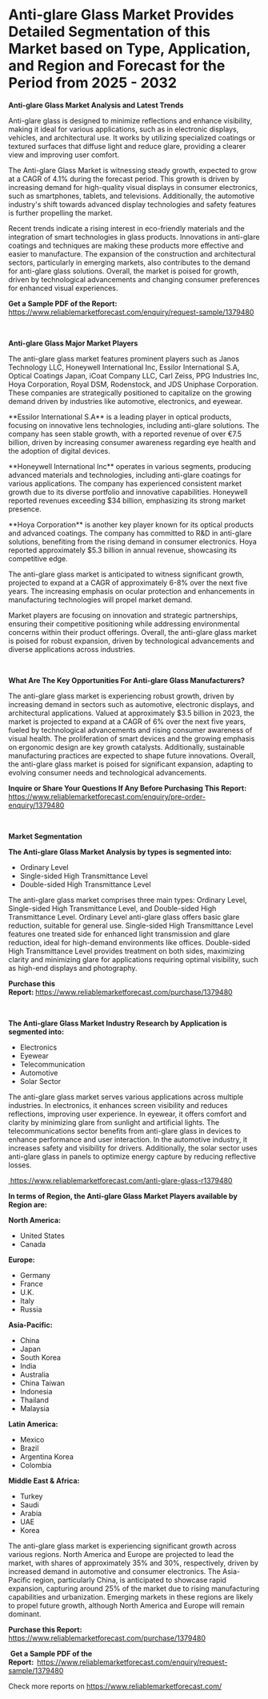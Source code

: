 <p><h1>Anti-glare Glass Market Provides Detailed Segmentation of this Market based on Type, Application, and Region and Forecast for the Period from 2025 - 2032</h1></p><p><strong>Anti-glare Glass Market Analysis and Latest Trends</strong></p>
<p><p>Anti-glare glass is designed to minimize reflections and enhance visibility, making it ideal for various applications, such as in electronic displays, vehicles, and architectural use. It works by utilizing specialized coatings or textured surfaces that diffuse light and reduce glare, providing a clearer view and improving user comfort.</p><p>The Anti-glare Glass Market is witnessing steady growth, expected to grow at a CAGR of 4.1% during the forecast period. This growth is driven by increasing demand for high-quality visual displays in consumer electronics, such as smartphones, tablets, and televisions. Additionally, the automotive industry's shift towards advanced display technologies and safety features is further propelling the market. </p><p>Recent trends indicate a rising interest in eco-friendly materials and the integration of smart technologies in glass products. Innovations in anti-glare coatings and techniques are making these products more effective and easier to manufacture. The expansion of the construction and architectural sectors, particularly in emerging markets, also contributes to the demand for anti-glare glass solutions. Overall, the market is poised for growth, driven by technological advancements and changing consumer preferences for enhanced visual experiences.</p></p>
<p><strong>Get a Sample PDF of the Report:&nbsp;</strong> <a href="https://www.reliablemarketforecast.com/enquiry/request-sample/1379480?utm_campaign=2324&utm_medium=2&utm_source=Github&utm_content=ia&utm_term=03042025&utm_id=anti-glare-glass">https://www.reliablemarketforecast.com/enquiry/request-sample/1379480</a></p>
<p>&nbsp;</p>
<p><strong>Anti-glare Glass Major Market Players</strong></p>
<p><p>The anti-glare glass market features prominent players such as Janos Technology LLC, Honeywell International Inc, Essilor International S.A, Optical Coatings Japan, iCoat Company LLC, Carl Zeiss, PPG Industries Inc, Hoya Corporation, Royal DSM, Rodenstock, and JDS Uniphase Corporation. These companies are strategically positioned to capitalize on the growing demand driven by industries like automotive, electronics, and eyewear.</p><p>**Essilor International S.A** is a leading player in optical products, focusing on innovative lens technologies, including anti-glare solutions. The company has seen stable growth, with a reported revenue of over €7.5 billion, driven by increasing consumer awareness regarding eye health and the adoption of digital devices.</p><p>**Honeywell International Inc** operates in various segments, producing advanced materials and technologies, including anti-glare coatings for various applications. The company has experienced consistent market growth due to its diverse portfolio and innovative capabilities. Honeywell reported revenues exceeding $34 billion, emphasizing its strong market presence.</p><p>**Hoya Corporation** is another key player known for its optical products and advanced coatings. The company has committed to R&D in anti-glare solutions, benefiting from the rising demand in consumer electronics. Hoya reported approximately $5.3 billion in annual revenue, showcasing its competitive edge.</p><p>The anti-glare glass market is anticipated to witness significant growth, projected to expand at a CAGR of approximately 6-8% over the next five years. The increasing emphasis on ocular protection and enhancements in manufacturing technologies will propel market demand. </p><p>Market players are focusing on innovation and strategic partnerships, ensuring their competitive positioning while addressing environmental concerns within their product offerings. Overall, the anti-glare glass market is poised for robust expansion, driven by technological advancements and diverse applications across industries.</p></p>
<p>&nbsp;</p>
<p><strong>What Are The Key Opportunities For Anti-glare Glass Manufacturers?</strong></p>
<p><p>The anti-glare glass market is experiencing robust growth, driven by increasing demand in sectors such as automotive, electronic displays, and architectural applications. Valued at approximately $3.5 billion in 2023, the market is projected to expand at a CAGR of 6% over the next five years, fueled by technological advancements and rising consumer awareness of visual health. The proliferation of smart devices and the growing emphasis on ergonomic design are key growth catalysts. Additionally, sustainable manufacturing practices are expected to shape future innovations. Overall, the anti-glare glass market is poised for significant expansion, adapting to evolving consumer needs and technological advancements.</p></p>
<p><strong>Inquire or Share Your Questions If Any Before Purchasing This Report:</strong> <a href="https://www.reliablemarketforecast.com/enquiry/pre-order-enquiry/1379480?utm_campaign=2324&utm_medium=2&utm_source=Github&utm_content=ia&utm_term=03042025&utm_id=anti-glare-glass">https://www.reliablemarketforecast.com/enquiry/pre-order-enquiry/1379480</a></p>
<p>&nbsp;</p>
<p><strong>Market Segmentation</strong></p>
<p><strong>The Anti-glare Glass Market Analysis by types is segmented into:</strong></p>
<p><ul><li>Ordinary Level</li><li>Single-sided High Transmittance Level</li><li>Double-sided High Transmittance Level</li></ul></p>
<p><p>The anti-glare glass market comprises three main types: Ordinary Level, Single-sided High Transmittance Level, and Double-sided High Transmittance Level. Ordinary Level anti-glare glass offers basic glare reduction, suitable for general use. Single-sided High Transmittance Level features one treated side for enhanced light transmission and glare reduction, ideal for high-demand environments like offices. Double-sided High Transmittance Level provides treatment on both sides, maximizing clarity and minimizing glare for applications requiring optimal visibility, such as high-end displays and photography.</p></p>
<p><strong>Purchase this Report:&nbsp;</strong><a href="https://www.reliablemarketforecast.com/purchase/1379480?utm_campaign=2324&utm_medium=2&utm_source=Github&utm_content=ia&utm_term=03042025&utm_id=anti-glare-glass">https://www.reliablemarketforecast.com/purchase/1379480</a></p>
<p>&nbsp;</p>
<p><strong>The Anti-glare Glass Market Industry Research by Application is segmented into:</strong></p>
<p><ul><li>Electronics</li><li>Eyewear</li><li>Telecommunication</li><li>Automotive</li><li>Solar Sector</li></ul></p>
<p><p>The anti-glare glass market serves various applications across multiple industries. In electronics, it enhances screen visibility and reduces reflections, improving user experience. In eyewear, it offers comfort and clarity by minimizing glare from sunlight and artificial lights. The telecommunications sector benefits from anti-glare glass in devices to enhance performance and user interaction. In the automotive industry, it increases safety and visibility for drivers. Additionally, the solar sector uses anti-glare glass in panels to optimize energy capture by reducing reflective losses.</p></p>
<p><a href="https://www.reliablemarketforecast.com/anti-glare-glass-r1379480?utm_campaign=2324&utm_medium=2&utm_source=Github&utm_content=ia&utm_term=03042025&utm_id=anti-glare-glass">&nbsp;https://www.reliablemarketforecast.com/anti-glare-glass-r1379480</a></p>
<p><strong>In terms of Region, the Anti-glare Glass Market Players available by Region are:</strong></p>
<p>
    <p> <strong> North America: </strong>
        <ul>
            <li>United States</li>
            <li>Canada</li>
        </ul>
        </p> 
    <p> <strong> Europe: </strong>
        <ul>
            <li>Germany</li>
            <li>France</li>
            <li>U.K.</li>
            <li>Italy</li>
            <li>Russia</li>
        </ul>
        </p> 
    <p> <strong> Asia-Pacific: </strong>
        <ul>
            <li>China</li>
            <li>Japan</li>
            <li>South Korea</li>
            <li>India</li>
            <li>Australia</li>
            <li>China Taiwan</li>
            <li>Indonesia</li>
            <li>Thailand</li>
            <li>Malaysia</li>
        </ul>
        </p> 
    <p> <strong> Latin America: </strong>
        <ul>
            <li>Mexico</li>
            <li>Brazil</li>
            <li>Argentina Korea</li>
            <li>Colombia</li>
        </ul>
        </p> 
    <p> <strong> Middle East & Africa: </strong>
        <ul>
            <li>Turkey</li>
            <li>Saudi</li>
            <li>Arabia</li>
            <li>UAE</li>
            <li>Korea</li>
        </ul>
    </p>
    </p>
<p><p>The anti-glare glass market is experiencing significant growth across various regions. North America and Europe are projected to lead the market, with shares of approximately 35% and 30%, respectively, driven by increased demand in automotive and consumer electronics. The Asia-Pacific region, particularly China, is anticipated to showcase rapid expansion, capturing around 25% of the market due to rising manufacturing capabilities and urbanization. Emerging markets in these regions are likely to propel future growth, although North America and Europe will remain dominant.</p></p>
<p><strong>Purchase this Report: </strong><a href="https://www.reliablemarketforecast.com/purchase/1379480?utm_campaign=2324&utm_medium=2&utm_source=Github&utm_content=ia&utm_term=03042025&utm_id=anti-glare-glass">https://www.reliablemarketforecast.com/purchase/1379480</a></p>
<p>&nbsp;<strong>Get a Sample PDF of the Report:&nbsp;&nbsp;</strong><a href="https://www.reliablemarketforecast.com/enquiry/request-sample/1379480?utm_campaign=2324&utm_medium=2&utm_source=Github&utm_content=ia&utm_term=03042025&utm_id=anti-glare-glass">https://www.reliablemarketforecast.com/enquiry/request-sample/1379480</a></p>
<p><strong></strong></p>
<p>Check more reports on <a href="https://www.reliablemarketforecast.com/?utm_campaign=2324&utm_medium=2&utm_source=Github&utm_content=ia&utm_term=03042025&utm_id=anti-glare-glass">https://www.reliablemarketforecast.com/</a></p>